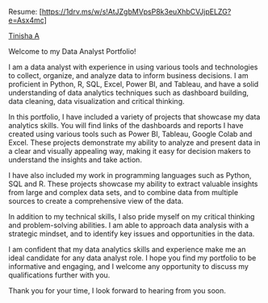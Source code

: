 Resume: [https://1drv.ms/w/s!AtJZgbMVpsP8k3euXhbCVJjpELZG?e=Asx4mc] 

<div class="badge-base LI-profile-badge" data-locale="en_US" data-size="large" data-theme="dark" data-type="HORIZONTAL" data-vanity="tinisha-a-831241232" data-version="v1"><a class="badge-base__link LI-simple-link" href="https://in.linkedin.com/in/tinisha-a-831241232?trk=profile-badge">Tinisha A</a></div>
              

Welcome to my Data Analyst Portfolio!

I am a data analyst with experience in using various tools and technologies to collect, organize, and analyze data to inform business decisions. I am proficient in Python, R, SQL, Excel, Power BI, and Tableau, and have a solid understanding of data analytics techniques such as dashboard building, data cleaning, data visualization and critical thinking.

In this portfolio, I have included a variety of projects that showcase my data analytics skills. You will find links of the dashboards and reports I have created using various tools such as Power BI, Tableau, Google Colab and Excel. These projects demonstrate my ability to analyze and present data in a clear and visually appealing way, making it easy for decision makers to understand the insights and take action.

I have also included my work in programming languages such as Python, SQL and R. These projects showcase my ability to extract valuable insights from large and complex data sets, and to combine data from multiple sources to create a comprehensive view of the data.

In addition to my technical skills, I also pride myself on my critical thinking and problem-solving abilities. I am able to approach data analysis with a strategic mindset, and to identify key issues and opportunities in the data.

I am confident that my data analytics skills and experience make me an ideal candidate for any data analyst role. I hope you find my portfolio to be informative and engaging, and I welcome any opportunity to discuss my qualifications further with you.

Thank you for your time, I look forward to hearing from you soon.

